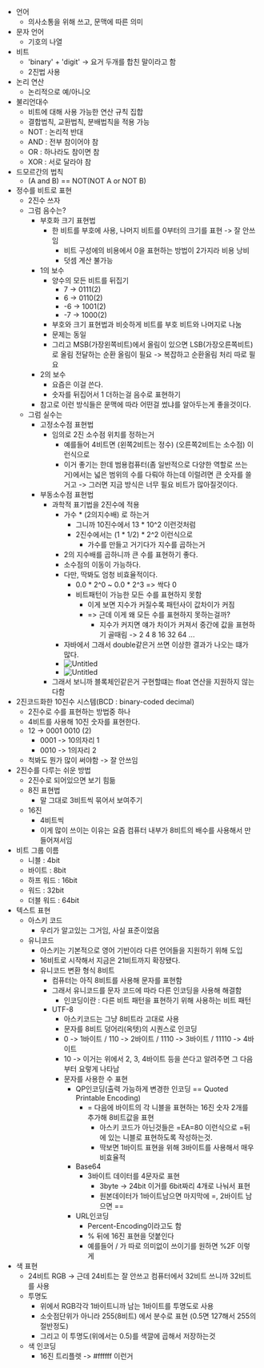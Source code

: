 - 언어
    - 의사소통을 위해 쓰고, 문맥에 따른 의미
- 문자 언어
    - 기호의 나열
- 비트
    - 'binary' + 'digit' -> 요거 두개를 합친 말이라고 함
    - 2진법 사용
- 논리 연산
    - 논리적으로 예/아니오
- 불리언대수
    - 비트에 대해 사용 가능한 연산 규칙 집합
    - 결합법칙, 교환법칙, 분배법칙을 적용 가능
    - NOT : 논리적 반대
    - AND : 전부 참이어야 참
    - OR : 하나라도 참이면 참
    - XOR : 서로 달라야 참
- 드모르간의 법칙
    - (A and B) == NOT(NOT A or NOT B)
- 정수를 비트로 표현
    - 2진수 쓰자
    - 그럼 음수는?
        - 부호화 크기 표현법
            - 한 비트를 부호에 사용, 나머지 비트를 0부터의 크기를 표현 -> 잘 안쓰임
                - 비트 구성에의 비용에서 0을 표현하는 방법이 2가지라 비용 낭비
                - 덧셈 계산 불가능
        - 1의 보수
            - 양수의 모든 비트를 뒤집기
                - 7 -> 0111(2)
                - 6 -> 0110(2)
                - -6 -> 1001(2)
                - -7 -> 1000(2)
            - 부호와 크기 표현법과 비슷하게 비트를 부호 비트와 나머지로 나눔
            - 문제는 동일
            - 그리고 MSB(가장왼쪽비트)에서 올림이 있으면 LSB(가장오른쪽비트)로 올림 전달하는 순환 올림이 필요 -> 복잡하고 순환올림 처리 따로 필요
        - 2의 보수
            - 요즘은 이걸 쓴다.
            - 숫자를 뒤집어서 1 더하는걸 음수로 표현하기
        - 참고로 이런 방식들은 문맥에 따라 어떤걸 썼냐를 알아두는게 좋을것이다.
    - 그럼 실수는
        - 고정소수점 표현법
            - 임의로 2진 소수점 위치를 정하는거
                - 예를들어 4비트면 (왼쪽2비트는 정수) (오른쪽2비트는 소수점) 이런식으로
                - 이거 좋기는 한데 범용컴퓨터(좀 일반적으로 다양한 역할로 쓰는거)에서는 넓은 범위의 수를 다뤄야 하는데 이럴려면 큰 숫자를 쓸거고 -> 그러면 지금 방식은 너무 필요 비트가 많아질것이다.
        - 부동소수점 표현법
            - 과학적 표기법을 2진수에 적용
                - 가수 * (2의지수배) 로 하는거
                    - 그니까 10진수에서 13 * 10^2 이런것처럼
                    - 2진수에서는 (1 * 1/2) * 2^2 이런식으로
                        - 가수를 만들고 거기다가 지수를 곱하는거
                - 2의 지수배를 곱하니까 큰 수를 표현하기 좋다.
                - 소수점의 이동이 가능하다.
                - 다만, 딱봐도 엄청 비효율적이다.
                    - 0.0 * 2^0 ~ 0.0 * 2^3 => 싹다 0
                    - 비트패턴이 가능한 모든 수를 표현하지 못함
                        - 이게 보면 지수가 커질수록 패턴사이 값차이가 커짐
                        - => 근데 이게 왜 모든 수를 표현하지 못하는걸까?
                            - 지수가 커지면 얘가 차이가 커져서 중간에 값을 표현하기 골때림 -> 2 4 8 16 32 64 ...
                - 자바에서 그래서 double같은거 쓰면 이상한 결과가 나오는 떄가 많다.
                - ![Untitled](https://prod-files-secure.s3.us-west-2.amazonaws.com/49a784e3-39b0-4ed1-ab9a-37c0c7b18bbd/f01379d8-e602-4fe3-8ce8-9876fcf1a94f/Untitled.png)
                - ![Untitled](https://prod-files-secure.s3.us-west-2.amazonaws.com/49a784e3-39b0-4ed1-ab9a-37c0c7b18bbd/2da84bf3-a0c4-4e5d-9230-ac62ec34e6d5/Untitled.png)
            - 그래서 보니까 블록체인같은거 구현할떄는 float 연산을 지원하지 않는다함
- 2진코드화한 10진수 시스템(BCD : binary-coded decimal)
    - 2진수로 수를 표현하는 방법중 하나
    - 4비트를 사용해 10진 숫자를 표현한다.
    - 12 -> 0001 0010 (2)
        - 0001 -> 10의자리 1
        - 0010 -> 1의자리 2
    - 척봐도 뭔가 많이 써야함 -> 잘 안쓰임
- 2진수를 다루는 쉬운 방법
    - 2진수로 되어있으면 보기 힘듦
    - 8진 표현법
        - 말 그대로 3비트씩 묶어서 보여주기
    - 16진
        - 4비트씩
        - 이게 많이 쓰이는 이유는 요즘 컴퓨터 내부가 8비트의 배수를 사용해서 만들어져서임
- 비트 그룹 이름
    - 니블 : 4bit
    - 바이트 : 8bit
    - 하프 워드 : 16bit
    - 워드 : 32bit
    - 더블 워드 : 64bit
- 텍스트 표현
    - 아스키 코드
        - 우리가 알고있는 그거임, 사실 표준이었음
    - 유니코드
        - 아스키는 기본적으로 영어 기반이라 다른 언어들을 지원하기 위해 도입
        - 16비트로 시작해서 지금은 21비트까지 확장됐다.
        - 유니코드 변환 형식 8비트
            - 컴퓨터는 아직 8비트를 사용해 문자를 표현함
            - 그래서 유니코드를 문자 코드에 따라 다른 인코딩을 사용해 해결함
                - 인코딩이란 : 다른 비트 패턴을 표현하기 위해 사용하는 비트 패턴
            - UTF-8
                - 아스키코드는 그냥 8비트라 고대로 사용
                - 문자를 8비트 덩어리(옥텟)의 시퀀스로 인코딩
                - 0 -> 1바이트 / 110 -> 2바이트 / 1110 -> 3바이트 / 11110 -> 4바이트
                - 10 -> 이거는 위에서 2, 3, 4바이트 등을 쓴다고 알려주면 그 다음부터 요렇게 나타남
                - 문자를 사용한 수 표현
                    - QP인코딩(출력 가능하게 변경한 인코딩 == Quoted Printable Encoding)
                        - = 다음에 바이트의 각 니블을 표현하는 16진 숫자 2개를 추가해 8비트값을 표현
                            - 아스키 코드가 아닌것들은 =EA=80 이런식으로 =뒤에 있는 니블로 표현하도록 작성하는것.
                            - 딱보면 1바이트 표현을 위해 3바이트를 사용해서 매우 비효율적
                    - Base64
                        - 3바이트 데이터를 4문자로 표현
                            - 3byte -> 24bit 이거를 6bit짜리 4개로 나눠서 표현
                            - 원본데이터가 1바이트남으면 마지막에 =, 2바이트 남으면 ==
                    - URL인코딩
                        - Percent-Encoding이라고도 함
                        - % 뒤에 16진 표현을 덧붙인다
                        - 예를들어 / 가 따로 의미없이 쓰이기를 원하면 %2F 이렇게
- 색 표현
    - 24비트 RGB -> 근데 24비트는 잘 안쓰고 컴퓨터에서 32비트 쓰니까 32비트를 사용
    - 투명도
        - 위에서 RGB각각 1바이트니까 남는 1바이트를 투명도로 사용
        - 소숫점단위가 아니라 255(8비트) 에서 분수로 표현 (0.5면 127해서 255의 절반정도)
        - 그리고 이 투명도(위에서는 0.5)를 색깔에 곱해서 저장하는것
    - 색 인코딩
        - 16진 트리플렛 -> #ffffff 이런거

